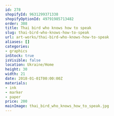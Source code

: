 ```yaml
---
id: 278
shopifyId: 9631299371338
shopifyOptionId: 49791985713482
order: 308
title: Thai bird who knows how to speak
slug: thai-bird-who-knows-how-to-speak
url: art-works/thai-bird-who-knows-how-to-speak
aliases: []
categories:
- graphics
inStock: true
isVisible: false
location: Ukraine/Home
height: 30
width: 21
date: 2018-01-01T00:00:00Z
materials:
- ink
- marker
- paper
price: 200
mainImage: thai_bird_who_knows_how_to_speak.jpg
---
```

